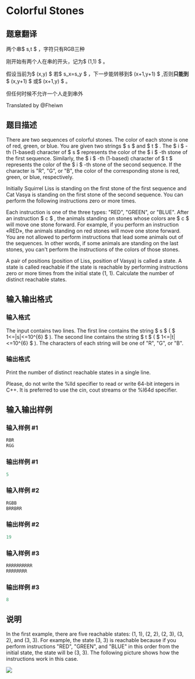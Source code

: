 # Colorful Stones

## 题意翻译

两个串$ s,t $ ，字符只有RGB三种

刚开始有两个人在串的开头，记为$ (1,1) $ 。

假设当前为$ (x,y) $ 若$ s_x=s_y $ ，下一步能转移到$ (x+1,y+1) $ ,否则**只能到**$ (x,y+1) $ 或$ (x+1,y) $ 。

但任何时候不允许一个人走到串外

Translated by @Fheiwn 

## 题目描述

There are two sequences of colorful stones. The color of each stone is one of red, green, or blue. You are given two strings $ s $ and $ t $ . The $ i $ -th (1-based) character of $ s $ represents the color of the $ i $ -th stone of the first sequence. Similarly, the $ i $ -th (1-based) character of $ t $ represents the color of the $ i $ -th stone of the second sequence. If the character is "R", "G", or "B", the color of the corresponding stone is red, green, or blue, respectively.

Initially Squirrel Liss is standing on the first stone of the first sequence and Cat Vasya is standing on the first stone of the second sequence. You can perform the following instructions zero or more times.

Each instruction is one of the three types: "RED", "GREEN", or "BLUE". After an instruction $ c $ , the animals standing on stones whose colors are $ c $ will move one stone forward. For example, if you perform an instruction «RED», the animals standing on red stones will move one stone forward. You are not allowed to perform instructions that lead some animals out of the sequences. In other words, if some animals are standing on the last stones, you can't perform the instructions of the colors of those stones.

A pair of positions (position of Liss, position of Vasya) is called a state. A state is called reachable if the state is reachable by performing instructions zero or more times from the initial state (1, 1). Calculate the number of distinct reachable states.

## 输入输出格式

### 输入格式

The input contains two lines. The first line contains the string $ s $ ( $ 1<=|s|<=10^{6} $ ). The second line contains the string $ t $ ( $ 1<=|t|<=10^{6} $ ). The characters of each string will be one of "R", "G", or "B".

### 输出格式

Print the number of distinct reachable states in a single line.

Please, do not write the %lld specifier to read or write 64-bit integers in С++. It is preferred to use the cin, cout streams or the %I64d specifier.

## 输入输出样例

### 输入样例 #1

```cpp
RBR
RGG

```
### 输出样例 #1

```cpp
5

```
### 输入样例 #2

```cpp
RGBB
BRRBRR

```
### 输出样例 #2

```cpp
19

```
### 输入样例 #3

```cpp
RRRRRRRRRR
RRRRRRRR

```
### 输出样例 #3

```cpp
8

```
## 说明

In the first example, there are five reachable states: (1, 1), (2, 2), (2, 3), (3, 2), and (3, 3). For example, the state (3, 3) is reachable because if you perform instructions "RED", "GREEN", and "BLUE" in this order from the initial state, the state will be (3, 3). The following picture shows how the instructions work in this case.

![](https://cdn.luogu.com.cn/upload/vjudge_pic/CF264D/ff8e8d184349ca742f85291d5c556a28aebdf7a7.png)

